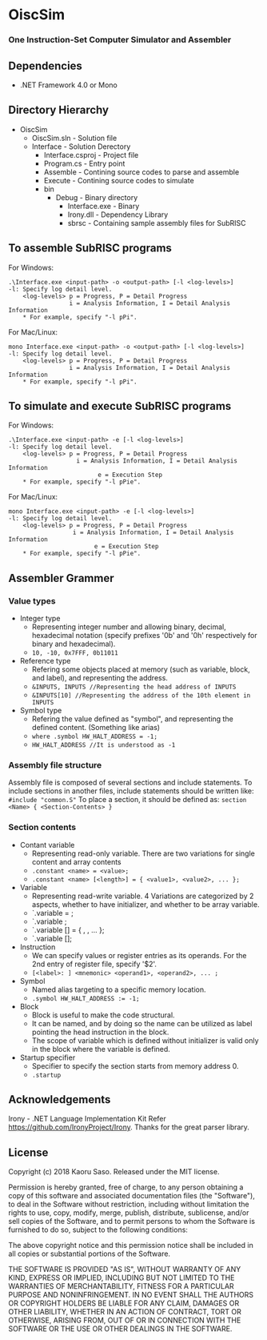 # OiscSim
### One Instruction-Set Computer Simulator and Assembler

## Dependencies
- .NET Framework 4.0 or Mono

## Directory Hierarchy
- OiscSim
  - OiscSim.sln - Solution file
  - Interface - Solution Derectory
    - Interface.csproj - Project file
    - Program.cs - Entry point
    - Assemble - Contining source codes to parse and assemble
    - Execute - Contining source codes to simulate
    - bin
      - Debug - Binary directory
        - Interface.exe - Binary
        - Irony.dll - Dependency Library
        - sbrsc - Containing sample assembly files for SubRISC

## To assemble SubRISC programs
For Windows:
```
.\Interface.exe <input-path> -o <output-path> [-l <log-levels>]
-l: Specify log detail level.
    <log-levels> p = Progress, P = Detail Progress
	             i = Analysis Information, I = Detail Analysis Information
    * For example, specify "-l pPi".
```
For Mac/Linux:
```
mono Interface.exe <input-path> -o <output-path> [-l <log-levels>]
-l: Specify log detail level.
    <log-levels> p = Progress, P = Detail Progress
	             i = Analysis Information, I = Detail Analysis Information
    * For example, specify "-l pPi".
```

## To simulate and execute SubRISC programs
For Windows:
```
.\Interface.exe <input-path> -e [-l <log-levels>]
-l: Specify log detail level.
    <log-levels> p = Progress, P = Detail Progress
	               i = Analysis Information, I = Detail Analysis Information
				         e = Execution Step
    * For example, specify "-l pPie".
```
For Mac/Linux:
```
mono Interface.exe <input-path> -e [-l <log-levels>]
-l: Specify log detail level.
    <log-levels> p = Progress, P = Detail Progress
	              i = Analysis Information, I = Detail Analysis Information
				        e = Execution Step
    * For example, specify "-l pPie".
```

## Assembler Grammer
### Value types
- Integer type
  - Representing integer number and allowing binary, decimal, hexadecimal notation (specify prefixes '0b' and '0h' respectively for binary and hexadecimal).
  - `10, -10, 0x7FFF, 0b11011`
- Reference type
  - Refering some objects placed at memory (such as variable, block, and label), and representing the address.
  - `&INPUTS, INPUTS //Representing the head address of INPUTS`
  - `&INPUTS[10] //Representing the address of the 10th element in INPUTS`
- Symbol type
  - Refering the value defined as "symbol", and representing the defined content. (Something like arias)
  - `where .symbol HW_HALT_ADDRESS = -1;`
  - `HW_HALT_ADDRESS //It is understood as -1`
### Assembly file structure
Assembly file is composed of several sections and include statements.
To include sections in another files, include statements should be written like:
`#include "common.S"`
To place a section, it should be defined as:
`section <Name> { <Section-Contents> }`
### Section contents
- Contant variable
  - Representing read-only variable. There are two variations for single content and array contents
  - `.constant <name> = <value>;`
  - `.constant <name> [<length>] = { <value1>, <value2>, ... };`
- Variable
  - Representing read-write variable. 4 Variations are categorized by 2 aspects, whether to have initializer, and whether to be array variable.
  - `.variable <name> = <value>;
  - `.variable <name>;
  - `.variable <name> [<length>] = { <value1>, <value2>, ... };
  - `.variable <name> [<length>];
- Instruction
  - We can specify values or register entries as its operands. For the 2nd entry of register file, specify '$2'.
  - `[<label>: ] <mnemonic> <operand1>, <operand2>, ... ;`
- Symbol
  - Named alias targeting to a specific memory location.
  - `.symbol HW_HALT_ADDRESS := -1;`
- Block
  - Block is useful to make the code structural.
  - It can be named, and by doing so the name can be utilized as label pointing the head instruction in the block.
  - The scope of variable which is defined without initializer is valid only in the block where the variable is defined.
- Startup specifier
  - Specifier to specify the section starts from memory address 0.
  - `.startup`

## Acknowledgements
Irony - .NET Language Implementation Kit
Refer https://github.com/IronyProject/Irony. Thanks for the great parser library.
  
## License
Copyright (c) 2018 Kaoru Saso.
Released under the MIT license.

Permission is hereby granted, free of charge, to any person obtaining a 
copy of this software and associated documentation files (the 
"Software"), to deal in the Software without restriction, including 
without limitation the rights to use, copy, modify, merge, publish, 
distribute, sublicense, and/or sell copies of the Software, and to 
permit persons to whom the Software is furnished to do so, subject to 
the following conditions:

The above copyright notice and this permission notice shall be 
included in all copies or substantial portions of the Software.

THE SOFTWARE IS PROVIDED "AS IS", WITHOUT WARRANTY OF ANY KIND, 
EXPRESS OR IMPLIED, INCLUDING BUT NOT LIMITED TO THE WARRANTIES OF 
MERCHANTABILITY, FITNESS FOR A PARTICULAR PURPOSE AND 
NONINFRINGEMENT. IN NO EVENT SHALL THE AUTHORS OR COPYRIGHT HOLDERS BE 
LIABLE FOR ANY CLAIM, DAMAGES OR OTHER LIABILITY, WHETHER IN AN ACTION 
OF CONTRACT, TORT OR OTHERWISE, ARISING FROM, OUT OF OR IN CONNECTION 
WITH THE SOFTWARE OR THE USE OR OTHER DEALINGS IN THE SOFTWARE.
